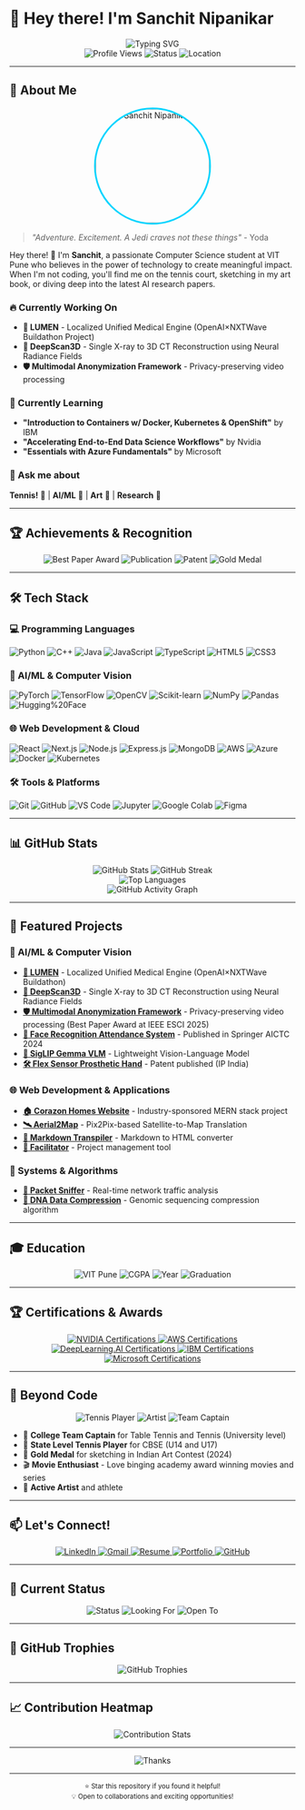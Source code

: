 # 👋 Hey there! I'm Sanchit Nipanikar

<div align="center">
  <img src="https://readme-typing-svg.herokuapp.com?font=Fira+Code&weight=600&size=28&pause=1000&color=00D4FF&center=true&vCenter=true&width=500&lines=Student+%F0%9F%8E%93;Athlete+%F0%9F%8E%BE;Artist+%F0%9F%8E%A8;AI+Enthusiast+%F0%9F%A4%96;Tennis+Player+%F0%9F%8E%BE" alt="Typing SVG" />
</div>

<div align="center">
  <img src="https://komarev.com/ghpvc/?username=sanchit1606&style=for-the-badge&color=00D4FF&label=Profile+Views" alt="Profile Views" />
  <img src="https://img.shields.io/badge/Status-Available%20for%20Opportunities-00D4FF?style=for-the-badge" alt="Status" />
  <img src="https://img.shields.io/badge/Location-Pune%2C%20India-FF6B6B?style=for-the-badge" alt="Location" />
</div>

---

## 🎯 About Me

<div align="center">
  <img src="https://github.com/sanchit1606/sanchit1606/blob/main/images/photo.jpeg" alt="Sanchit Nipanikar" width="200" style="border-radius: 50%; border: 3px solid #00D4FF;" />
</div>

> *"Adventure. Excitement. A Jedi craves not these things"* - Yoda

Hey there! 👋 I'm **Sanchit**, a passionate Computer Science student at VIT Pune who believes in the power of technology to create meaningful impact. When I'm not coding, you'll find me on the tennis court, sketching in my art book, or diving deep into the latest AI research papers.

### 🔥 Currently Working On
- **🚀 LUMEN** - Localized Unified Medical Engine (OpenAI×NXTWave Buildathon Project)
- **🧠 DeepScan3D** - Single X-ray to 3D CT Reconstruction using Neural Radiance Fields
- **🛡️ Multimodal Anonymization Framework** - Privacy-preserving video processing

### 🌱 Currently Learning
- **"Introduction to Containers w/ Docker, Kubernetes & OpenShift"** by IBM
- **"Accelerating End-to-End Data Science Workflows"** by Nvidia
- **"Essentials with Azure Fundamentals"** by Microsoft

### 💬 Ask me about
**Tennis!** 🎾 | **AI/ML** 🤖 | **Art** 🎨 | **Research** 🔬 

---

## 🏆 Achievements & Recognition

<div align="center">
  <img src="https://img.shields.io/badge/Best%20Paper%20Award-IEEE%20ESCI%202025-00D4FF?style=for-the-badge" alt="Best Paper Award" />
  <img src="https://img.shields.io/badge/Publication-Springer%20AICTC%202024-FF6B6B?style=for-the-badge" alt="Publication" />
  <img src="https://img.shields.io/badge/Patent-Published%20(IP%20India)-FFD93D?style=for-the-badge" alt="Patent" />
  <img src="https://img.shields.io/badge/Gold%20Medal-Indian%20Art%20Contest%202024-FFD93D?style=for-the-badge" alt="Gold Medal" />
</div>

---

## 🛠️ Tech Stack

### 💻 Programming Languages
![Python](https://img.shields.io/badge/Python-3776AB?style=for-the-badge&logo=python&logoColor=white)
![C++](https://img.shields.io/badge/C%2B%2B-00599C?style=for-the-badge&logo=c%2B%2B&logoColor=white)
![Java](https://img.shields.io/badge/Java-ED8B00?style=for-the-badge&logo=openjdk&logoColor=white)
![JavaScript](https://img.shields.io/badge/JavaScript-F7DF1E?style=for-the-badge&logo=javascript&logoColor=black)
![TypeScript](https://img.shields.io/badge/TypeScript-007ACC?style=for-the-badge&logo=typescript&logoColor=white)
![HTML5](https://img.shields.io/badge/HTML5-E34F26?style=for-the-badge&logo=html5&logoColor=white)
![CSS3](https://img.shields.io/badge/CSS3-1572B6?style=for-the-badge&logo=css3&logoColor=white)

### 🤖 AI/ML & Computer Vision
![PyTorch](https://img.shields.io/badge/PyTorch-EE4C2C?style=for-the-badge&logo=pytorch&logoColor=white)
![TensorFlow](https://img.shields.io/badge/TensorFlow-FF6F00?style=for-the-badge&logo=tensorflow&logoColor=white)
![OpenCV](https://img.shields.io/badge/OpenCV-5C3EE8?style=for-the-badge&logo=opencv&logoColor=white)
![Scikit-learn](https://img.shields.io/badge/scikit--learn-F7931E?style=for-the-badge&logo=scikit-learn&logoColor=white)
![NumPy](https://img.shields.io/badge/NumPy-013243?style=for-the-badge&logo=numpy&logoColor=white)
![Pandas](https://img.shields.io/badge/Pandas-150458?style=for-the-badge&logo=pandas&logoColor=white)
![Hugging%20Face](https://img.shields.io/badge/Hugging%20Face-FF6B6B?style=for-the-badge&logo=huggingface&logoColor=white)

### 🌐 Web Development & Cloud
![React](https://img.shields.io/badge/React-20232A?style=for-the-badge&logo=react&logoColor=61DAFB)
![Next.js](https://img.shields.io/badge/Next.js-000000?style=for-the-badge&logo=next.js&logoColor=white)
![Node.js](https://img.shields.io/badge/Node.js-43853D?style=for-the-badge&logo=node.js&logoColor=white)
![Express.js](https://img.shields.io/badge/Express.js-404D59?style=for-the-badge&logo=express&logoColor=white)
![MongoDB](https://img.shields.io/badge/MongoDB-4EA94B?style=for-the-badge&logo=mongodb&logoColor=white)
![AWS](https://img.shields.io/badge/AWS-232F3E?style=for-the-badge&logo=amazon-aws&logoColor=white)
![Azure](https://img.shields.io/badge/Azure-0089D6?style=for-the-badge&logo=microsoft-azure&logoColor=white)
![Docker](https://img.shields.io/badge/Docker-2496ED?style=for-the-badge&logo=docker&logoColor=white)
![Kubernetes](https://img.shields.io/badge/Kubernetes-326CE5?style=for-the-badge&logo=kubernetes&logoColor=white)

### 🛠️ Tools & Platforms
![Git](https://img.shields.io/badge/Git-F05032?style=for-the-badge&logo=git&logoColor=white)
![GitHub](https://img.shields.io/badge/GitHub-100000?style=for-the-badge&logo=github&logoColor=white)
![VS Code](https://img.shields.io/badge/VS%20Code-007ACC?style=for-the-badge&logo=visual-studio-code&logoColor=white)
![Jupyter](https://img.shields.io/badge/Jupyter-F37626?style=for-the-badge&logo=jupyter&logoColor=white)
![Google Colab](https://img.shields.io/badge/Google%20Colab-F9AB00?style=for-the-badge&logo=google-colab&logoColor=white)
![Figma](https://img.shields.io/badge/Figma-F24E1E?style=for-the-badge&logo=figma&logoColor=white)

---

## 📊 GitHub Stats

<div align="center">
  <img src="https://github-readme-stats.vercel.app/api?username=sanchit1606&show_icons=true&theme=tokyonight&hide_border=true&bg_color=0D1117&title_color=00D4FF&text_color=FFFFFF&icon_color=00D4FF&include_all_commits=true&count_private=true" alt="GitHub Stats" />
  <img src="https://github-readme-streak-stats.herokuapp.com/?user=sanchit1606&theme=tokyonight&hide_border=true&background=0D1117&stroke=00D4FF&ring=00D4FF&fire=00D4FF&currStreakNum=FFFFFF&currStreakLabel=FFFFFF&sideNums=FFFFFF&sideLabels=FFFFFF&dates=FFFFFF" alt="GitHub Streak" />
</div>

<div align="center">
  <img src="https://github-readme-stats.vercel.app/api/top-langs/?username=sanchit1606&layout=compact&theme=tokyonight&hide_border=true&bg_color=0D1117&title_color=00D4FF&text_color=FFFFFF&langs_count=8" alt="Top Languages" />
</div>

<div align="center">
  <img src="https://github-readme-activity-graph.vercel.app/graph?username=sanchit1606&theme=tokyonight&hide_border=true&bg_color=0D1117&title_color=00D4FF&color=00D4FF&line=00D4FF&point=00D4FF" alt="GitHub Activity Graph" />
</div>

---

## 🚀 Featured Projects

### 🧠 AI/ML & Computer Vision
- **[🚀 LUMEN](https://github.com/sanchit1606/LUMEN)** - Localized Unified Medical Engine (OpenAI×NXTWave Buildathon)
- **[🧠 DeepScan3D](https://github.com/sanchit1606/sanchit1606)** - Single X-ray to 3D CT Reconstruction using Neural Radiance Fields
- **[🛡️ Multimodal Anonymization Framework](https://github.com/sanchit1606/sanchit1606)** - Privacy-preserving video processing (Best Paper Award at IEEE ESCI 2025)
- **[👤 Face Recognition Attendance System](https://github.com/sanchit1606/Face-Recognition-Based-Attendance-System)** - Published in Springer AICTC 2024
- **[🤖 SigLIP Gemma VLM](https://github.com/sanchit1606/A-Lightweight-Multimodal-Vision-Language-Model)** - Lightweight Vision-Language Model
- **[🛠️ Flex Sensor Prosthetic Hand](https://github.com/sanchit1606/sanchit1606)** - Patent published (IP India)

### 🌐 Web Development & Applications
- **[🏠 Corazon Homes Website](https://github.com/sanchit1606/sanchit1606)** - Industry-sponsored MERN stack project
- **[🛰️ Aerial2Map](https://github.com/sanchit1606/Aerial2Map-Pix2Pix-based-Satellite-to-Map-Translation)** - Pix2Pix-based Satellite-to-Map Translation
- **[📝 Markdown Transpiler](https://github.com/sanchit1606/markdown_transpiler)** - Markdown to HTML converter
- **[🔧 Facilitator](https://github.com/sanchit1606/facilitator)** - Project management tool

### 🔧 Systems & Algorithms
- **[📡 Packet Sniffer](https://github.com/sanchit1606/sanchit1606)** - Real-time network traffic analysis
- **[🧬 DNA Data Compression](https://github.com/sanchit1606/sanchit1606)** - Genomic sequencing compression algorithm

---

## 🎓 Education

<div align="center">
  <img src="https://img.shields.io/badge/VIT%20Pune-B.Tech%20Computer%20Science-00D4FF?style=for-the-badge&logo=graduation-cap" alt="VIT Pune" />
  <img src="https://img.shields.io/badge/CGPA-8.43%2F10-FFD93D?style=for-the-badge" alt="CGPA" />
  <img src="https://img.shields.io/badge/Year-2022--2026-FF6B6B?style=for-the-badge" alt="Year" />
  <img src="https://img.shields.io/badge/Expected%20Graduation-May%202026-00D4FF?style=for-the-badge" alt="Graduation" />
</div>

---

## 🏆 Certifications & Awards

<div align="center">
  <a href="https://drive.google.com/drive/folders/1tBrETLYBgA6QUxKxxUbaxKwdDqUW1-kY?usp=drive_link">
    <img src="https://img.shields.io/badge/NVIDIA-Certifications-76B900?style=for-the-badge&logo=nvidia" alt="NVIDIA Certifications" />
  </a>
  <a href="https://drive.google.com/drive/folders/1tBrETLYBgA6QUxKxxUbaxKwdDqUW1-kY?usp=drive_link">
    <img src="https://img.shields.io/badge/AWS-Certifications-FF9900?style=for-the-badge&logo=amazon-aws" alt="AWS Certifications" />
  </a>
  <a href="https://drive.google.com/drive/folders/1tBrETLYBgA6QUxKxxUbaxKwdDqUW1-kY?usp=drive_link">
    <img src="https://img.shields.io/badge/DeepLearning.AI-Certifications-00D4FF?style=for-the-badge" alt="DeepLearning.AI Certifications" />
  </a>
  <a href="https://drive.google.com/drive/folders/1tBrETLYBgA6QUxKxxUbaxKwdDqUW1-kY?usp=drive_link">
    <img src="https://img.shields.io/badge/IBM-Certifications-052FAD?style=for-the-badge&logo=ibm" alt="IBM Certifications" />
  </a>
  <a href="https://drive.google.com/drive/folders/1tBrETLYBgA6QUxKxxUbaxKwdDqUW1-kY?usp=drive_link">
    <img src="https://img.shields.io/badge/Microsoft-Certifications-00D4FF?style=for-the-badge&logo=microsoft" alt="Microsoft Certifications" />
  </a>
</div>

---

## 🎾 Beyond Code

<div align="center">
  <img src="https://img.shields.io/badge/Tennis-Player%20%F0%9F%8E%BE-FF6B6B?style=for-the-badge" alt="Tennis Player" />
  <img src="https://img.shields.io/badge/Artist-%F0%9F%8E%A8-FFD93D?style=for-the-badge" alt="Artist" />
  <img src="https://img.shields.io/badge/Team%20Captain-Table%20Tennis%20%26%20Tennis-00D4FF?style=for-the-badge" alt="Team Captain" />
</div>

- 🏓 **College Team Captain** for Table Tennis and Tennis (University level)
- 🎾 **State Level Tennis Player** for CBSE (U14 and U17)
- 🎨 **Gold Medal** for sketching in Indian Art Contest (2024)
- 🎬 **Movie Enthusiast** - Love binging academy award winning movies and series
- 🎨 **Active Artist** and athlete

---

## 📫 Let's Connect!

<div align="center">
  <a href="https://www.linkedin.com/in/sanchit1606/">
    <img src="https://img.shields.io/badge/LinkedIn-0077B5?style=for-the-badge&logo=linkedin&logoColor=white" alt="LinkedIn" />
  </a>
  <a href="mailto:sanchitnipanikar@gmail.com">
    <img src="https://img.shields.io/badge/Gmail-D14836?style=for-the-badge&logo=gmail&logoColor=white" alt="Gmail" />
  </a>
  <a href="https://drive.google.com/file/d/1eRNP95ttareVCGXvIzCZbJ7U_glhTWFh/view?usp=sharing">
    <img src="https://img.shields.io/badge/Resume-View%20CV-00D4FF?style=for-the-badge" alt="Resume" />
  </a>
  <a href="https://sanchit1606.github.io/sanchit1606/">
    <img src="https://img.shields.io/badge/Portfolio-View%20Website-FFD93D?style=for-the-badge" alt="Portfolio" />
  </a>
  <a href="https://github.com/sanchit1606">
    <img src="https://img.shields.io/badge/GitHub-Follow-FF6B6B?style=for-the-badge&logo=github" alt="GitHub" />
  </a>
</div>

---

## 🎯 Current Status

<div align="center">
  <img src="https://img.shields.io/badge/Status-Available%20for%20Opportunities-00D4FF?style=for-the-badge" alt="Status" />
  <img src="https://img.shields.io/badge/Looking%20for-AI%2FML%20Internships-FF6B6B?style=for-the-badge" alt="Looking For" />
  <img src="https://img.shields.io/badge/Open%20to-Collaborations%20%26%20Research-FFD93D?style=for-the-badge" alt="Open To" />
</div>

---

## 🏅 GitHub Trophies

<div align="center">
  <img src="https://github-profile-trophy.vercel.app/?username=sanchit1606&theme=tokyonight&no-frame=true&no-bg=false&margin-w=4&row=1&column=7" alt="GitHub Trophies" />
</div>

---

## 📈 Contribution Heatmap

<div align="center">
  <img src="https://github-contribution-stats.vercel.app/api/?username=sanchit1606&theme=tokyonight" alt="Contribution Stats" />
</div>

---

<div align="center">
  <img src="https://readme-typing-svg.herokuapp.com?font=Fira+Code&weight=600&size=24&pause=1000&color=00D4FF&center=true&vCenter=true&width=600&lines=Thanks+for+visiting!+%F0%9F%8E%89;Let's+connect+and+build+amazing+things!+%F0%9F%9A%80;Student+%E2%80%A2+Athlete+%E2%80%A2+Artist+%E2%80%A2+Developer+%F0%9F%9A%80" alt="Thanks" />
</div>

---

<div align="center">
  <sub>⭐ Star this repository if you found it helpful!</sub>
  <br>
  <sub>💡 Open to collaborations and exciting opportunities!</sub>
</div>
